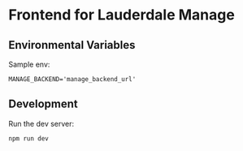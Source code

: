 # Frontend for Lauderdale Manage

## Environmental Variables

Sample env:

```MANAGE_BACKEND='manage_backend_url'```


## Development

Run the dev server:

```shellscript
npm run dev
```
